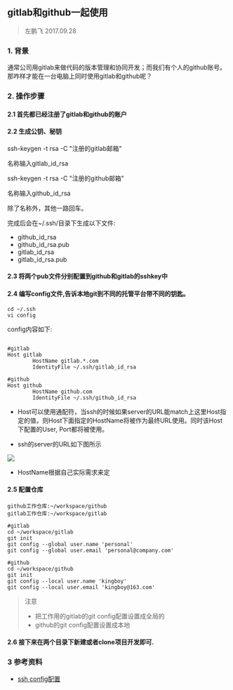 ##  gitlab和github一起使用

> 左鹏飞 2017.09.28

### 1. 背景

通常公司用gitlab来做代码的版本管理和协同开发；而我们有个人的github账号。那咋样才能在一台电脑上同时使用gitlab和github呢？

### 2. 操作步骤

#### 2.1 首先都已经注册了gitlab和github的账户

#### 2.2 生成公钥、秘钥

ssh-keygen -t rsa -C "注册的gitlab邮箱"

名称输入gitlab_id_rsa

ssh-keygen -t rsa -C "注册的github邮箱"

名称输入github_id_rsa

除了名称外，其他一路回车。

完成后会在~/.ssh/目录下生成以下文件:

+ github_id_rsa
+ github_id_rsa.pub
+ gitlab_id_rsa
+ gitlab_id_rsa.pub


#### 2.3 将两个pub文件分别配置到github和gitlab的sshkey中


#### 2.4 编写config文件,告诉本地git到不同的托管平台带不同的钥匙。

```
cd ~/.ssh
vi config
```


config内容如下:

```

#gitlab
Host gitlab
        HostName gitlab.*.com
        IdentityFile ~/.ssh/gitlab_id_rsa

#github
Host github
        HostName github.com
        IdentityFile ~/.ssh/github_id_rsa

```

+ Host可以使用通配符，当ssh的时候如果server的URL能match上这里Host指定的值，则Host下面指定的HostName将被作为最终URL使用。同时该Host下配置的User, Port都将被使用。

+ ssh的server的URL如下图所示

![](https://github.com/zuopf769/how_to_use_git/blob/master/images/gitconfig.jpeg)

+ HostName根据自己实际需求来定


#### 2.5 配置仓库

```
github工作仓库:~/workspace/github
gitlab工作仓库:~/workspace/gitlab

```

```
#gitlab
cd ~/workspace/gitlab
git init
git config --global user.name 'personal'
git config --global user.email 'personal@company.com'

```

```
#github
cd ~/workspace/github
git init
git config --local user.name 'kingboy'
git config --local user.email 'kingboy@163.com'

```

> 注意
> 
> + 把工作用的gitlab的git config配置设置成全局的
> + github的git config配置设置成本地


#### 2.6 接下来在两个目录下新建或者clone项目开发即可.


### 3 参考资料

+ [ssh config配置](http://www.xuebuyuan.com/414672.html)

